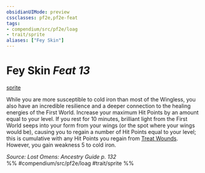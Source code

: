 ```yaml
---
obsidianUIMode: preview
cssclasses: pf2e,pf2e-feat
tags:
- compendium/src/pf2e/loag
- trait/sprite
aliases: ["Fey Skin"]
---
```

# Fey Skin  *Feat 13*  
[sprite](rules/traits/sprite-b1.md "Sprite Ancestry & Heritage Trait")  


While you are more susceptible to cold iron than most of the Wingless, you also have an incredible resilience and a deeper connection to the healing energies of the First World. Increase your maximum Hit Points by an amount equal to your level. If you rest for 10 minutes, brilliant light from the First World seeps into your form from your wings (or the spot where your wings would be), causing you to regain a number of Hit Points equal to your level; this is cumulative with any Hit Points you regain from [Treat Wounds](rules/actions/treat-wounds.md). However, you gain weakness 5 to cold iron.

*Source: Lost Omens: Ancestry Guide p. 132*  
%% #compendium/src/pf2e/loag #trait/sprite %%